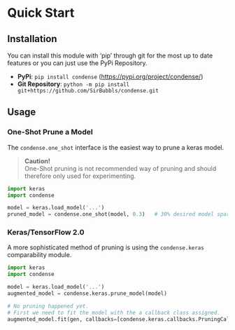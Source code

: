 # Quick Start
## Installation
You can install this module with ‘pip’ through git for the most up to date features or you can just use the PyPi Repository. 

- **PyPi**: `pip install condense` (https://pypi.org/project/condense/)
- **Git Repository**: `python -m pip install git+https://github.com/SirBubbls/condense.git`

## Usage 

### One-Shot Prune a Model

The `condense.one_shot` interface is the easiest way to prune a keras model.

> **Caution!**   
> One-Shot pruning is not recommended way of pruning and should therefore only used for experimenting.

```python
import keras
import condense 

model = keras.load_model('...')
pruned_model = condense.one_shot(model, 0.3)   # 30% desired model sparsity
```

### Keras/TensorFlow 2.0
A more sophisticated method of pruning is using the `condense.keras` comparability module.

```python
import keras
import condense

model = keras.load_model('...')
augmented_model = condense.keras.prune_model(model)

# No pruning happened yet.
# First we need to fit the model with the a callback class assigned.
augmented_model.fit(gen, callbacks=[condense.keras.callbacks.PruningCallback()])
```
